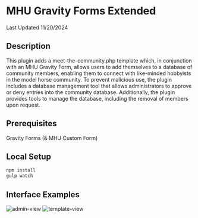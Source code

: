 # MHU Gravity Forms Extended
Last Updated 11/20/2024

## Description
This plugin adds a meet-the-community.php template which, in conjunction with an MHU Gravity Form, allows users to add themselves to a database of community members, enabling them to connect with like-minded hobbyists in the model horse community. To prevent malicious use, the plugin includes a database management tool that allows administrators to approve or deny entries into the community database. Additionally, the plugin provides tools to manage the database, including the removal of members upon request.

## Prerequisites
Gravity Forms (& MHU Custom Form)

## Local Setup
```bash
npm install
gulp watch
```

## Interface Examples
![admin-view](https://github.com/user-attachments/assets/56f0a9a4-d9d5-4b52-8811-433d0e784cea)
![template-view](https://github.com/user-attachments/assets/3cd4c9cd-810a-4a2f-956e-436770dedd26)
